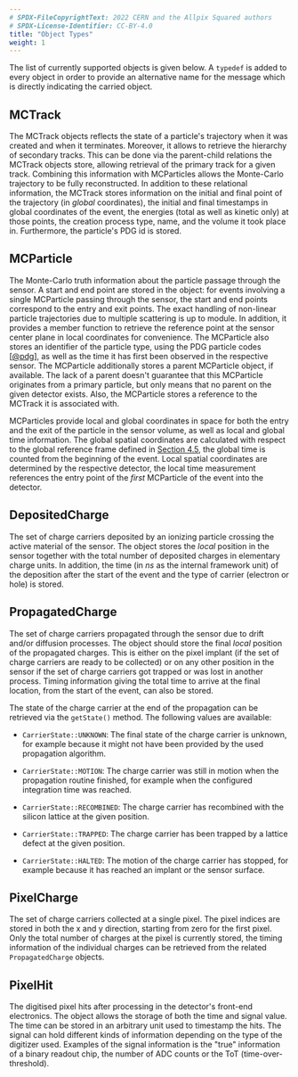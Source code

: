 ```yaml
---
# SPDX-FileCopyrightText: 2022 CERN and the Allpix Squared authors
# SPDX-License-Identifier: CC-BY-4.0
title: "Object Types"
weight: 1
---
```


The list of currently supported objects is given below. A `typedef` is added to every object in order to provide an
alternative name for the message which is directly indicating the carried object.

## MCTrack

The MCTrack objects reflects the state of a particle's trajectory when it was created and when it terminates. Moreover, it
allows to retrieve the hierarchy of secondary tracks. This can be done via the parent-child relations the MCTrack objects
store, allowing retrieval of the primary track for a given track. Combining this information with MCParticles allows the
Monte-Carlo trajectory to be fully reconstructed. In addition to these relational information, the MCTrack stores information
on the initial and final point of the trajectory (in *global* coordinates), the initial and final timestamps in global
coordinates of the event, the energies (total as well as kinetic only) at those points, the creation process type, name, and
the volume it took place in. Furthermore, the particle's PDG id is stored.

## MCParticle

The Monte-Carlo truth information about the particle passage through the sensor. A start and end point are stored in the
object: for events involving a single MCParticle passing through the sensor, the start and end points correspond to the entry
and exit points. The exact handling of non-linear particle trajectories due to multiple scattering is up to module. In
addition, it provides a member function to retrieve the reference point at the sensor center plane in local coordinates for
convenience. The MCParticle also stores an identifier of the particle type, using the PDG particle codes \[[@pdg]\], as well
as the time it has first been observed in the respective sensor. The MCParticle additionally stores a parent MCParticle
object, if available. The lack of a parent doesn't guarantee that this MCParticle originates from a primary particle, but
only means that no parent on the given detector exists. Also, the MCParticle stores a reference to the MCTrack it is
associated with.

MCParticles provide local and global coordinates in space for both the entry and the exit of the particle in the sensor
volume, as well as local and global time information. The global spatial coordinates are calculated with respect to the
global reference frame defined in [Section 4.5](../../04_framework/05_geometry_detectors#coordinate-systems), the global time
is counted from the beginning of the event. Local spatial coordinates are determined by the respective detector, the local
time measurement references the entry point of the *first* MCParticle of the event into the detector.

## DepositedCharge

The set of charge carriers deposited by an ionizing particle crossing the active material of the sensor. The object stores
the *local* position in the sensor together with the total number of deposited charges in elementary charge units. In
addition, the time (in *ns* as the internal framework unit) of the deposition after the start of the event and the type of
carrier (electron or hole) is stored.

## PropagatedCharge

The set of charge carriers propagated through the sensor due to drift and/or diffusion processes. The object should store the
final *local* position of the propagated charges. This is either on the pixel implant (if the set of charge carriers are
ready to be collected) or on any other position in the sensor if the set of charge carriers got trapped or was lost in
another process. Timing information giving the total time to arrive at the final location, from the start of the event, can
also be stored.

The state of the charge carrier at the end of the propagation can be retrieved via the `getState()` method. The following
values are available:

- `CarrierState::UNKNOWN`:
  The final state of the charge carrier is unknown, for example because it might not have been provided by the used
  propagation algorithm.

- `CarrierState::MOTION`:
  The charge carrier was still in motion when the propagation routine finished, for example when the configured integration
  time was reached.

- `CarrierState::RECOMBINED`:
  The charge carrier has recombined with the silicon lattice at the given position.

- `CarrierState::TRAPPED`:
  The charge carrier has been trapped by a lattice defect at the given position.

- `CarrierState::HALTED`:
  The motion of the charge carrier has stopped, for example because it has reached an implant or the sensor surface.

## PixelCharge

The set of charge carriers collected at a single pixel. The pixel indices are stored in both the x and y direction, starting
from zero for the first pixel. Only the total number of charges at the pixel is currently stored, the timing information of
the individual charges can be retrieved from the related `PropagatedCharge` objects.

## PixelHit

The digitised pixel hits after processing in the detector's front-end electronics. The object allows the storage of both the
time and signal value. The time can be stored in an arbitrary unit used to timestamp the hits. The signal can hold different
kinds of information depending on the type of the digitizer used. Examples of the signal information is the "true"
information of a binary readout chip, the number of ADC counts or the ToT (time-over-threshold).


[@pdg]: http://hepdata.cedar.ac.uk/lbl/2016/reviews/rpp2016-rev-monte-carlo-numbering.pdf
